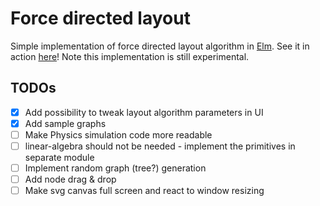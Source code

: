# Force directed layout
Simple implementation of force directed layout algorithm in [Elm](http://elm-lang.org/).
See it in action [here](http://janhrcek.cz/elm-graph-layout.html)!
Note this implementation is still experimental.

## TODOs

- [x] Add possibility to tweak layout algorithm parameters in UI
- [x] Add sample graphs
- [ ] Make Physics simulation code more readable
- [ ] linear-algebra should not be needed - implement the primitives in separate module
- [ ] Implement random graph (tree?) generation
- [ ] Add node drag & drop
- [ ] Make svg canvas full screen and react to window resizing
